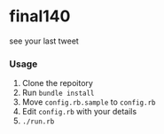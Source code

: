 # final140

see your last tweet

### Usage

1. Clone the repoitory
2. Run `bundle install`
3. Move `config.rb.sample` to `config.rb`
4. Edit `config.rb` with your details
5. `./run.rb`
